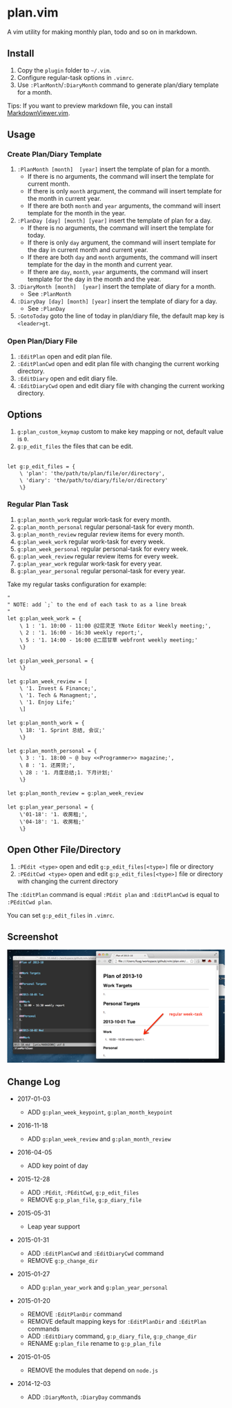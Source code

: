plan.vim
=========
A vim utility for making monthly plan, todo and so on in markdown.

## Install
1. Copy the `plugin` folder to `~/.vim`.
1. Configure regular-task options in `.vimrc`.
1. Use `:PlanMonth`/`:DiaryMonth` command to generate plan/diary template for a month.

Tips: If you want to preview markdown file, you can install
[MarkdownViewer.vim](https://github.com/FuDesign2008/MarkdownViewer.vim).

## Usage

### Create Plan/Diary Template
1. `:PlanMonth [month]  [year]` insert the template of plan for a month.
    * If there is no arguments, the command will insert the template for
    current month.
    * If there is only `month` argument, the command will insert template for
    the month in current year.
    * If there are both `month` and `year` arguments, the command will insert
    template for the month in the year.
1. `:PlanDay [day] [month] [year]` insert the template of plan for a day.
    * If there is no arguments, the command will insert the template for today.
    * If there is only `day` argument, the command will insert template for the
    day in current month and current year.
    * If there are both `day` and `month` arguments, the command will insert
    template for the day in the month and current year.
    * If there are `day`, `month`, `year` arguments, the command will insert
    template for the day in the month and the year.
1. `:DiaryMonth [month]  [year]` insert the template of diary for a month.
    * See `:PlanMonth`
1. `:DiaryDay [day] [month] [year]` insert the template of diary for a day.
    * See `:PlanDay`
1. `:GotoToday` goto the line of today in plan/diary file, the default map
   key is `<leader>gt`.

### Open Plan/Diary File
1. `:EditPlan` open and edit plan file.
1. `:EditPlanCwd` open and edit plan file with changing the current working
   directory.
1. `:EditDiary` open and edit diary file.
1. `:EditDiaryCwd` open and edit diary file with changing the current working
   directory.

## Options
1. `g:plan_custom_keymap` custom to make key mapping or not, default value is `0`.
1. `g:p_edit_files` the files that can be edit.

```

let g:p_edit_files = {
    \ 'plan': 'the/path/to/plan/file/or/directory',
    \ 'diary': 'the/path/to/diary/file/or/directory'
    \}

```

### Regular Plan Task
1. `g:plan_month_work` regular work-task for every month.
1. `g:plan_month_personal` regular personal-task for every month.
1. `g:plan_month_review` regular review items for every month.
1. `g:plan_week_work` regular work-task for every week.
1. `g:plan_week_personal` regular personal-task for every week.
1. `g:plan_week_review` regular review items for every week.
1. `g:plan_year_work` regular work-task for every year.
1. `g:plan_year_personal` regular personal-task for every year.

Take my regular tasks configuration for example:

```vim
"
" NOTE: add `;` to the end of each task to as a line break
"
let g:plan_week_work = {
    \ 1 : '1. 10:00 - 11:00 @2层灵芝 YNote Editor Weekly meeting;',
    \ 2 : '1. 16:00 - 16:30 weekly report;',
    \ 5 : '1. 14:00 - 16:00 @二层甘草 webfront weekly meeting;'
    \}

let g:plan_week_personal = {
    \}

let g:plan_week_review = [
    \ '1. Invest & Finance;',
    \ '1. Tech & Managment;',
    \ '1. Enjoy Life;'
    \]

let g:plan_month_work = {
    \ 18: '1. Sprint 总结, 会议;'
    \}

let g:plan_month_personal = {
    \ 3 : '1. 18:00 ~ @ buy <<Programmer>> magazine;',
    \ 8 : '1. 还房贷;',
    \ 28 : '1. 月度总结;1. 下月计划;'
    \}

let g:plan_month_review = g:plan_week_review

let g:plan_year_personal = {
    \'01-18': '1. 收房租;',
    \'04-18': '1. 收房租;'
    \}

```

## Open Other File/Directory
1. `:PEdit <type>` open and edit `g:p_edit_files[<type>]` file or directory
1. `:PEditCwd <type>` open and edit `g:p_edit_files[<type>]` file or directory with changing the current directory

The `:EditPlan` command is equal `:PEdit plan` and `:EditPlanCwd` is equal to `:PEditCwd plan`.

You can set  `g:p_edit_files` in `.vimrc`.


## Screenshot
![plan-vim.png](plan-vim.png)

## Change Log

* 2017-01-03
    - ADD `g:plan_week_keypoint`, `g:plan_month_keypoint`
* 2016-11-18
    - ADD `g:plan_week_review` and `g:plan_month_review`

* 2016-04-05
    - ADD key point of day

* 2015-12-28
    - ADD `:PEdit`, `:PEditCwd`, `g:p_edit_files`
    - REMOVE `g:p_plan_file`, `g:p_diary_file`

* 2015-05-31
    - Leap year support

* 2015-01-31
    - ADD `:EditPlanCwd` and `:EditDiaryCwd` command
    - REMOVE `g:p_change_dir`

* 2015-01-27
    - ADD `g:plan_year_work` and `g:plan_year_personal`

* 2015-01-20
    - REMOVE `:EditPlanDir` command
    - REMOVE default mapping keys for `:EditPlanDir` and `:EditPlan` commands
    - ADD `:EditDiary` command, `g:p_diary_file`, `g:p_change_dir`
    - RENAME `g:plan_file` rename to `g:p_plan_file`

* 2015-01-05
    - REMOVE the modules that depend on `node.js`

* 2014-12-03
    - ADD `:DiaryMonth`, `:DiaryDay` commands
